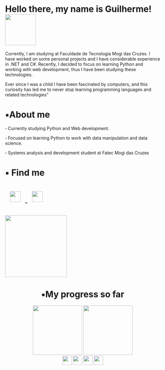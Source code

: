 
<div>
    <h1> Hello there, my name is Guilherme! <img width="100em" height="100em" align="top-right" src="https://media.tenor.com/V1f62JgjcEsAAAAj/vibe-squirtle-tristan.gif"></h1>
</div>
    
<div> 
    <p> Currently, I am studying at Faculdade de Tecnologia Mogi das Cruzes. I have worked on some personal projects and I have considerable experience in .NET and C#. Recently, I decided to focus on learning Python and working with web development, thus I have been studying these technologies.

Ever since I was a child I have been fascinated by computers, and this curiosity has led me to never stop learning programming languages and related technologies” </p>
</div>

<div>
  <h1>▪️About me</h1>
    <p> ▫️ Currently studying Python and Web development.</p>
    <p> ▫️ Focused on learning Python to work with data manipulation and data science. </p>
    <p> ▫️ Systems analysis and development student at Fatec Mogi das Cruzes</p>
    
</div>
<div>
    <h1> ▪️ Find me 
        <p allign="center"> <a target="_blank" href="https://www.linkedin.com/in/guilherme-cardoso17/">
    <img src="https://upload.wikimedia.org/wikipedia/commons/c/ca/LinkedIn_logo_initials.png"  width="35px" style="margin: 15px;" />
   </a>
    <a href="mailto:guilherme.cardoso17@hotmail.com">
    <img src="https://upload.wikimedia.org/wikipedia/commons/d/df/Microsoft_Office_Outlook_%282018%E2%80%93present%29.svg" width="35px" style="margin: 15px;" />
  </a>
</p>
    </h1>
</div>
<div>
  <img width="200em" height="200em"   src="">
</div>
  
<div align="center">
    <h1>▪️My progress so far </h1> 
  <img height="160em" src="https://github-readme-stats.vercel.app/api?username=GuilheermeDev&show_icons=true&icon_color=c9d1d9&theme=tokyonight&include_all_commits=true&count_private=true"/>
  <img height="160em" src="https://github-readme-stats.vercel.app/api/top-langs/?username=GuilheermeDev&layout=compact&langs_count=7&theme=tokyonight"/>
    </div>
   <div align="center">
  <img height="30em" width="30em" src="https://cdn.jsdelivr.net/gh/devicons/devicon/icons/vscode/vscode-original.svg" />
  <img height="30em" width="30em" src="https://cdn.jsdelivr.net/gh/devicons/devicon/icons/python/python-original.svg" />
  <img height="30em" width="30em" src="https://cdn.jsdelivr.net/gh/devicons/devicon/icons/javascript/javascript-original.svg" />
  <img height="30em" width="30em" src="https://cdn.jsdelivr.net/gh/devicons/devicon/icons/php/php-plain.svg" />
</div>
